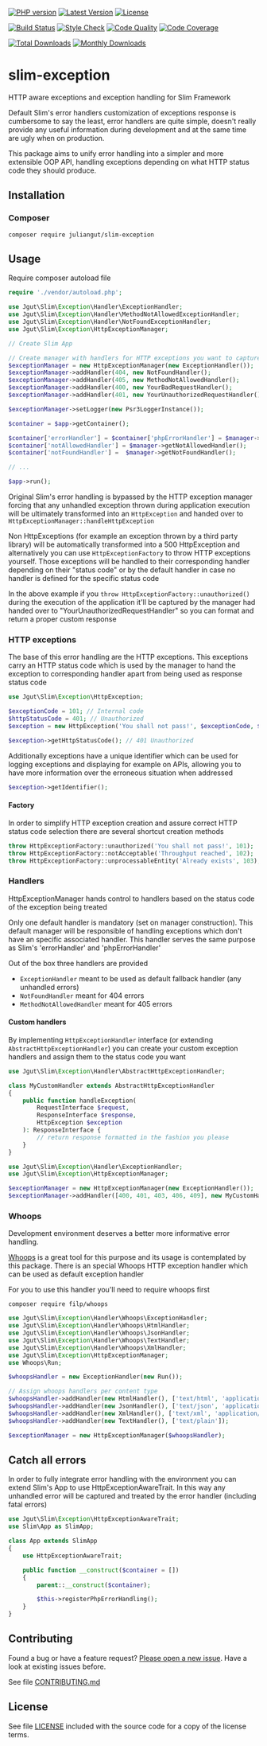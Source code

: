 [![PHP version](https://img.shields.io/badge/PHP-%3E%3D7-8892BF.svg?style=flat-square)](http://php.net)
[![Latest Version](https://img.shields.io/packagist/v/juliangut/slim-exception.svg?style=flat-square)](https://packagist.org/packages/juliangut/slim-exception)
[![License](https://img.shields.io/github/license/juliangut/slim-exception.svg?style=flat-square)](https://github.com/juliangut/slim-exception/blob/master/LICENSE)

[![Build Status](https://img.shields.io/travis/juliangut/slim-exception.svg?style=flat-square)](https://travis-ci.org/juliangut/slim-exception)
[![Style Check](https://styleci.io/repos/98827578/shield)](https://styleci.io/repos/98827578)
[![Code Quality](https://img.shields.io/scrutinizer/g/juliangut/slim-exception.svg?style=flat-square)](https://scrutinizer-ci.com/g/juliangut/slim-exception)
[![Code Coverage](https://img.shields.io/coveralls/juliangut/slim-exception.svg?style=flat-square)](https://coveralls.io/github/juliangut/slim-exception)

[![Total Downloads](https://img.shields.io/packagist/dt/juliangut/slim-exception.svg?style=flat-square)](https://packagist.org/packages/juliangut/slim-exception/stats)
[![Monthly Downloads](https://img.shields.io/packagist/dm/juliangut/slim-exception.svg?style=flat-square)](https://packagist.org/packages/juliangut/slim-exception/stats)

# slim-exception

HTTP aware exceptions and exception handling for Slim Framework

Default Slim's error handlers customization of exceptions response is cumbersome to say the least, error handlers are quite simple, doesn't really provide any useful information during development and at the same time are ugly when on production.

This package aims to unify error handling into a simpler and more extensible OOP API, handling exceptions depending on what HTTP status code they should produce.

## Installation

### Composer

```
composer require juliangut/slim-exception
```

## Usage

Require composer autoload file

```php
require './vendor/autoload.php';

use Jgut\Slim\Exception\Handler\ExceptionHandler;
use Jgut\Slim\Exception\Handler\MethodNotAllowedExceptionHandler;
use Jgut\Slim\Exception\Handler\NotFoundExceptionHandler;
use Jgut\Slim\Exception\HttpExceptionManager;

// Create Slim App

// Create manager with handlers for HTTP exceptions you want to capture
$exceptionManager = new HttpExceptionManager(new ExceptionHandler());
$exceptionManager->addHandler(404, new NotFoundHandler();
$exceptionManager->addHandler(405, new MethodNotAllowedHandler();
$exceptionManager->addHandler(400, new YourBadRequestHandler();
$exceptionManager->addHandler(401, new YourUnauthorizedRequestHandler();

$exceptionManager->setLogger(new Psr3LoggerInstance());

$container = $app->getContainer();

$container['errorHandler'] = $container['phpErrorHandler'] = $manager->getErrorHandler();
$container['notAllowedHandler'] = $manager->getNotAllowedHandler();
$container['notFoundHandler'] =  $manager->getNotFoundHandler();

// ...

$app->run();
```

Original Slim's error handling is bypassed by the HTTP exception manager forcing that any unhandled exception thrown during application execution will be ultimately transformed into an `HttpException` and handed over to `HttpExceptionManager::handleHttpException`

Non HttpExceptions (for example an exception thrown by a third party library) will be automatically transformed into a 500 HttpException and alternatively you can use `HttpExceptionFactory` to throw HTTP exceptions yourself. Those exceptions will be handled to their corresponding handler depending on their "status code" or by the default handler in case no handler is defined for the specific status code

In the above example if you `throw HttpExceptionFactory::unauthorized()` during the execution of the application it'll be captured by the manager had handed over to "YourUnauthorizedRequestHandler" so you can format and return a proper custom response

### HTTP exceptions

The base of this error handling are the HTTP exceptions. This exceptions carry an HTTP status code which is used by the manager to hand the exception to corresponding handler apart from being used as response status code

```php
use Jgut\Slim\Exception\HttpException;

$exceptionCode = 101; // Internal code
$httpStatusCode = 401; // Unauthorized
$exception = new HttpException('You shall not pass!', $exceptionCode, $httpStatusCode);

$exception->getHttpStatusCode(); // 401 Unauthorized
```

Additionally exceptions have a unique identifier which can be used for logging exceptions and displaying for example on APIs, allowing you to have more information over the erroneous situation when addressed

```php
$exception->getIdentifier();
```

#### Factory

In order to simplify HTTP exception creation and assure correct HTTP status code selection there are several shortcut creation methods

```php
throw HttpExceptionFactory::unauthorized('You shall not pass!', 101);
throw HttpExceptionFactory::notAcceptable('Throughput reached', 102);
throw HttpExceptionFactory::unprocessableEntity('Already exists', 103);
``` 

### Handlers

HttpExceptionManager hands control to handlers based on the status code of the exception being treated

Only one default handler is mandatory (set on manager construction). This default manager will be responsible of handling exceptions which don't have an specific associated handler. This handler serves the same purpose as Slim's 'errorHandler' and 'phpErrorHandler'

Out of the box three handlers are provided

* `ExceptionHandler` meant to be used as default fallback handler (any unhandled errors)
* `NotFoundHandler` meant for 404 errors
* `MethodNotAllowedHandler` meant for 405 errors

#### Custom handlers

By implementing `HttpExceptionHandler` interface (or extending `AbstractHttpExceptionHandler`) you can create your custom exception handlers and assign them to the status code you want

```php
use Jgut\Slim\Exception\Handler\AbstractHttpExceptionHandler;

class MyCustomHandler extends AbstractHttpExceptionHandler
{
    public function handleException(
        RequestInterface $request,
        ResponseInterface $response,
        HttpException $exception
    ): ResponseInterface {
        // return response formatted in the fashion you please
    }
}
``` 

```php
use Jgut\Slim\Exception\Handler\ExceptionHandler;
use Jgut\Slim\Exception\HttpExceptionManager;

$exceptionManager = new HttpExceptionManager(new ExceptionHandler());
$exceptionManager->addHandler([400, 401, 403, 406, 409], new MyCustomHandler();
``` 

### Whoops

Development environment deserves a better more informative error handling.

[Whoops](https://github.com/filp/whoops) is a great tool for this purpose and its usage is contemplated by this package. There is an special Whoops HTTP exception handler which can be used as default exception handler

For you to use this handler you'll need to require whoops first

```
composer require filp/whoops
```

```php
use Jgut\Slim\Exception\Handler\Whoops\ExceptionHandler;
use Jgut\Slim\Exception\Handler\Whoops\HtmlHandler;
use Jgut\Slim\Exception\Handler\Whoops\JsonHandler;
use Jgut\Slim\Exception\Handler\Whoops\TextHandler;
use Jgut\Slim\Exception\Handler\Whoops\XmlHandler;
use Jgut\Slim\Exception\HttpExceptionManager;
use Whoops\Run;

$whoopsHandler = new ExceptionHandler(new Run());

// Assign whoops handlers per content type
$whoopsHandler->addHandler(new HtmlHandler(), ['text/html', 'application/xhtml+xml']);
$whoopsHandler->addHandler(new JsonHandler(), ['text/json', 'application/json', 'application/x-json']);
$whoopsHandler->addHandler(new XmlHandler(), ['text/xml', 'application/xml', 'application/x-xml']);
$whoopsHandler->addHandler(new TextHandler(), ['text/plain']);

$exceptionManager = new HttpExceptionManager($whoopsHandler);
```

## Catch all errors

In order to fully integrate error handling with the environment you can extend Slim's App to use HttpExceptionAwareTrait. In this way any unhandled error will be captured and treated by the error handler (including fatal errors)

```php
use Jgut\Slim\Exception\HttpExceptionAwareTrait;
use Slim\App as SlimApp; 

class App extends SlimApp
{
    use HttpExceptionAwareTrait;

    public function __construct($container = [])
    {
        parent::__construct($container);

        $this->registerPhpErrorHandling();
    }
}
```

## Contributing

Found a bug or have a feature request? [Please open a new issue](https://github.com/juliangut/slim-exception/issues). Have a look at existing issues before.

See file [CONTRIBUTING.md](https://github.com/juliangut/slim-exception/blob/master/CONTRIBUTING.md)

## License

See file [LICENSE](https://github.com/juliangut/slim-exception/blob/master/LICENSE) included with the source code for a copy of the license terms.
